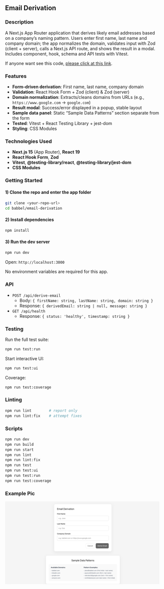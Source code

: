 ## Email Derivation

### Description
A Next.js App Router application that derives likely email addresses based on a company’s naming pattern. Users enter first name, last name and company domain; the app normalizes the domain, validates input with Zod (client + server), calls a Next.js API route, and shows the result in a modal. Includes component, hook, schema and API tests with Vitest.

If anyone want see this code, [please click at this link](https://email-derivation.vercel.app).

### Features
- **Form-driven derivation**: First name, last name, company domain
- **Validation**: React Hook Form + Zod (client) & Zod (server)
- **Domain normalization**: Extracts/cleans domains from URLs (e.g., `https://www.google.com` → `google.com`)
- **Result modal**: Success/error displayed in a popup, stable layout
- **Sample data panel**: Static “Sample Data Patterns” section separate from the form
- **Tested**: Vitest + React Testing Library + jest-dom
- **Styling**: CSS Modules

### Technologies Used
- **Next.js 15** (App Router), **React 19**
- **React Hook Form**, **Zod**
- **Vitest**, **@testing-library/react**, **@testing-library/jest-dom**
- **CSS Modules**

### Getting Started

#### 1) Clone the repo and enter the app folder
```bash
git clone <your-repo-url>
cd babbel/email-derivation
```

#### 2) Install dependencies
```bash
npm install
```

#### 3) Run the dev server
```bash
npm run dev
```
Open: `http://localhost:3000`

No environment variables are required for this app.

### API
- `POST /api/derive-email`
  - Body: `{ firstName: string, lastName: string, domain: string }`
  - Response: `{ derivedEmail: string | null, message: string }`
- `GET /api/health`
  - Response: `{ status: 'healthy', timestamp: string }`

### Testing
Run the full test suite:
```bash
npm run test:run
```
Start interactive UI:
```bash
npm run test:ui
```
Coverage:
```bash
npm run test:coverage
```

### Linting
```bash
npm run lint        # report only
npm run lint:fix    # attempt fixes
```

### Scripts
```bash
npm run dev
npm run build
npm run start
npm run lint
npm run lint:fix
npm run test
npm run test:ui
npm run test:run
npm run test:coverage
```

### Example Pic
![App Example Pic](public/main.png)
